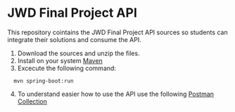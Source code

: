# JWD Final Project API
This repository cointains the JWD Final Project API sources so students can integrate their solutions and consume the API.

1. Download the sources and unzip the files.
2. Install on your system [Maven](https://maven.apache.org/download.cgi)
3. Excecute the following command:

```shell
  mvn spring-boot:run
```

4. To understand easier how to use the API use the following [Postman Collection](https://www.getpostman.com/collections/b787f57e4c0fc1be2194)
